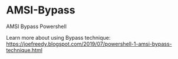 # AMSI-Bypass
AMSI Bypass Powershell

Learn more about using Bypass technique: https://joefreedy.blogspot.com/2019/07/powershell-1-amsi-bypass-technique.html
